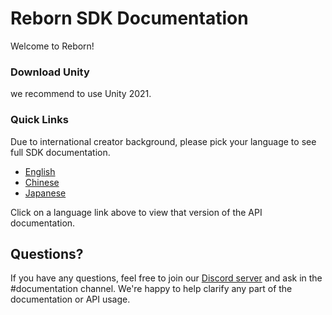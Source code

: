 # Reborn SDK Documentation

Welcome to Reborn!

### Download Unity

we recommend to use Unity 2021.

### Quick Links

Due to international creator background, please pick your language to see full SDK documentation. 

- [English](en/README.md)
- [Chinese](zh/README.md) 
- [Japanese](jp/README.md)

Click on a language link above to view that version of the API documentation.

## Questions?

If you have any questions, feel free to join our [Discord server](https://discord.gg/kFs7h7vtJJ) and ask in the #documentation channel. We're happy to help clarify any part of the documentation or API usage.